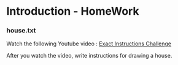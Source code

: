 # Introduction‬‏ - HomeWork 

### house.txt

Watch the following Youtube video : 
[Exact Instructions Challenge](https://www.youtube.com/watch?v=cDA3_5982h8&feature=youtu.be
)


After you watch the video, write instructions for drawing a house.
